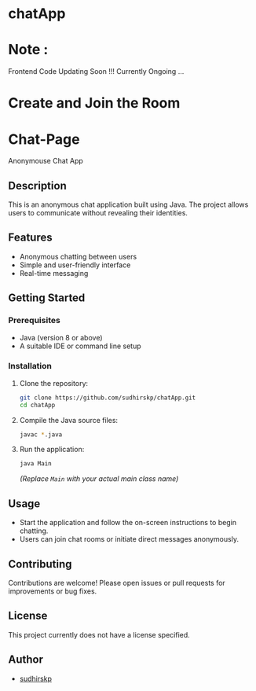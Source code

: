 # chatApp

# Note : 
Frontend Code Updating Soon !!!
Currently Ongoing ...
# Create and Join the Room

# Chat-Page



Anonymouse Chat App

## Description

This is an anonymous chat application built using Java. The project allows users to communicate without revealing their identities.

## Features

- Anonymous chatting between users
- Simple and user-friendly interface
- Real-time messaging

## Getting Started

### Prerequisites

- Java (version 8 or above)
- A suitable IDE or command line setup

### Installation

1. Clone the repository:
    ```bash
    git clone https://github.com/sudhirskp/chatApp.git
    cd chatApp
    ```
2. Compile the Java source files:
    ```bash
    javac *.java
    ```
3. Run the application:
    ```bash
    java Main
    ```
   *(Replace `Main` with your actual main class name)*

## Usage

- Start the application and follow the on-screen instructions to begin chatting.
- Users can join chat rooms or initiate direct messages anonymously.

## Contributing

Contributions are welcome! Please open issues or pull requests for improvements or bug fixes.

## License

This project currently does not have a license specified.

## Author

- [sudhirskp](https://github.com/sudhirskp)
